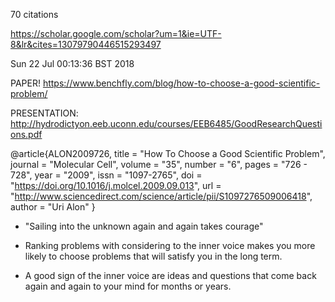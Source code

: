 70 citations

https://scholar.google.com/scholar?um=1&ie=UTF-8&lr&cites=13079790446515293497

Sun 22 Jul 00:13:36 BST 2018

PAPER! https://www.benchfly.com/blog/how-to-choose-a-good-scientific-problem/

PRESENTATION:
http://hydrodictyon.eeb.uconn.edu/courses/EEB6485/GoodResearchQuestions.pdf


@article{ALON2009726,
title = "How To Choose a Good Scientific Problem",
journal = "Molecular Cell",
volume = "35",
number = "6",
pages = "726 - 728",
year = "2009",
issn = "1097-2765",
doi = "https://doi.org/10.1016/j.molcel.2009.09.013",
url = "http://www.sciencedirect.com/science/article/pii/S1097276509006418",
author = "Uri Alon"
}


* "Sailing into the unknown again and again takes courage"


* Ranking problems with considering to the inner voice makes you 
more likely to choose problems that will satisfy you in the long 
term.

* A good sign of the inner voice are ideas and questions that
come back again and again to your mind for months or years.





